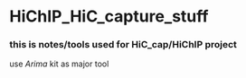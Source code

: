 # HiChIP_HiC_capture_stuff

### this is notes/tools used for HiC_cap/HiChIP project
use *Arima* kit as major tool

